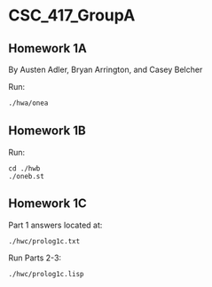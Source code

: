 # CSC_417_GroupA

## Homework 1A
By Austen Adler, Bryan Arrington, and Casey Belcher

Run:
```bash
./hwa/onea
```

## Homework 1B
 
Run: 
```
cd ./hwb
./oneb.st
```

## Homework 1C 
Part 1 answers located at: 
```
./hwc/prolog1c.txt
```
Run Parts 2-3: 
```
./hwc/prolog1c.lisp
```
